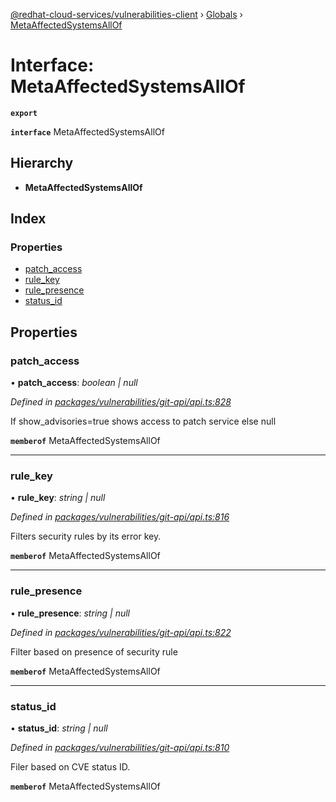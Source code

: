 [@redhat-cloud-services/vulnerabilities-client](../README.md) › [Globals](../globals.md) › [MetaAffectedSystemsAllOf](metaaffectedsystemsallof.md)

# Interface: MetaAffectedSystemsAllOf

**`export`** 

**`interface`** MetaAffectedSystemsAllOf

## Hierarchy

* **MetaAffectedSystemsAllOf**

## Index

### Properties

* [patch_access](metaaffectedsystemsallof.md#patch_access)
* [rule_key](metaaffectedsystemsallof.md#rule_key)
* [rule_presence](metaaffectedsystemsallof.md#rule_presence)
* [status_id](metaaffectedsystemsallof.md#status_id)

## Properties

###  patch_access

• **patch_access**: *boolean | null*

*Defined in [packages/vulnerabilities/git-api/api.ts:828](https://github.com/RedHatInsights/javascript-clients/blob/master/packages/vulnerabilities/git-api/api.ts#L828)*

If show_advisories=true shows access to patch service else null

**`memberof`** MetaAffectedSystemsAllOf

___

###  rule_key

• **rule_key**: *string | null*

*Defined in [packages/vulnerabilities/git-api/api.ts:816](https://github.com/RedHatInsights/javascript-clients/blob/master/packages/vulnerabilities/git-api/api.ts#L816)*

Filters security rules by its error key.

**`memberof`** MetaAffectedSystemsAllOf

___

###  rule_presence

• **rule_presence**: *string | null*

*Defined in [packages/vulnerabilities/git-api/api.ts:822](https://github.com/RedHatInsights/javascript-clients/blob/master/packages/vulnerabilities/git-api/api.ts#L822)*

Filter based on presence of security rule

**`memberof`** MetaAffectedSystemsAllOf

___

###  status_id

• **status_id**: *string | null*

*Defined in [packages/vulnerabilities/git-api/api.ts:810](https://github.com/RedHatInsights/javascript-clients/blob/master/packages/vulnerabilities/git-api/api.ts#L810)*

Filer based on CVE status ID.

**`memberof`** MetaAffectedSystemsAllOf
